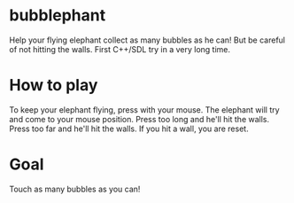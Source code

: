 bubblephant
===========

Help your flying elephant collect as many bubbles as he can! But be careful of not hitting the walls. First C++/SDL try in a very long time.

# How to play
To keep your elephant flying, press with your mouse. The elephant will try and come to your mouse position. Press too long and he'll hit the walls. Press too far and he'll hit the walls.
If you hit a wall, you are reset.

# Goal
Touch as many bubbles as you can!